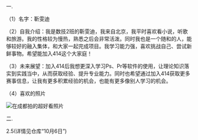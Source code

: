 一.

（1）名字：靳雯迪

（2）自我介绍：我是数技2班的靳雯迪，我来自北京，我平时喜欢看小说，听歌和旅游。我的性格较为慢热，熟悉之后会非常活泼。同时我也是一个随和的人，能够较好的融入集体，和大家一起完成项目。我学习能力强，喜欢挑战自己、尝试新鲜事物。希望能加入414这个大家庭！

（3）未来展望：加入414后我想更深入学习Ps、Pr等软件的使用，让理论知识落实到实践当中，从而获取经验、提升专业能力。同时也希望通过加入414获取更多赛事信息，让我有更多积累经验的机会，也能有更多像别人学习的机会。

（4）喜欢的照片

![在成都拍的超好看照片](C:\Users\Lenovo\Desktop\在成都拍的超好看照片.jpg)

二.

2.5(详情见仓库“10月6日”)